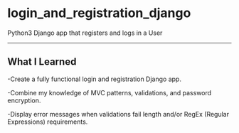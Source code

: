# login_and_registration_django
Python3 Django app that registers and logs in a User
<hr>
<h2>What I Learned</h2>
<p>-Create a fully functional login and registration Django app.</p>
<p>-Combine my knowledge of MVC patterns, validations, and password encryption.</p>
<p>-Display error messages when validations fail length and/or RegEx (Regular Expressions) requirements.</p>
